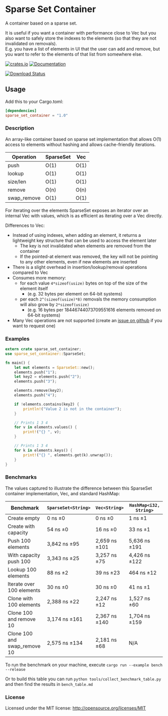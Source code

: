 # Sparse Set Container
A container based on a sparse set.

It is useful if you want a container with performance close to Vec but you also want to safely store the indexes to the elements (so that they are not invalidated on removals).  
E.g. you have a list of elements in UI that the user can add and remove, but you want to refer to the elements of that list from somewhere else.

[![crates.io][crates.io shield]][crates.io link]
[![Documentation][docs.rs badge]][docs.rs link]

[![Download Status][shields.io download count]][crates.io link]

<!--badge links start-->
[crates.io shield]: https://img.shields.io/crates/v/sparse_set_container?label=latest
[crates.io link]: https://crates.io/crates/sparse_set_container
[docs.rs badge]: https://docs.rs/sparse_set_container/badge.svg?version=1.0.1
[docs.rs link]: https://docs.rs/sparse_set_container/1.0.1/sparse_set_container/
[shields.io download count]: https://img.shields.io/crates/d/sparse_set_container.svg
<!--badge links end-->

## Usage

Add this to your Cargo.toml:
<!--install instruction start-->
```toml
[dependencies]
sparse_set_container = "1.0"
```
<!--install instruction end-->

### Description

An array-like container based on sparse set implementation that allows O(1) access to elements without hashing and allows cache-friendly iterations.

| Operation | SparseSet | Vec |
| --------- | --------- | ------- |
| push      | O(1)      | O(1)    |
| lookup    | O(1)      | O(1)    |
| size/len  | O(1)      | O(1)    |
| remove    | O(n)      | O(n)    |
| swap_remove | O(1)    | O(1)    |

For iterating over the elements SparseSet exposes an iterator over an internal Vec with values, which is as efficient as iterating over a Vec directly.

Differences to Vec:
- Instead of using indexes, when adding an element, it returns a lightweight key structure that can be used to access the element later
  - The key is not invalidated when elements are removed from the container
  - If the pointed-at element was removed, the key will not be pointing to any other elements, even if new elements are inserted
- There is a slight overhead in insertion/lookup/removal operations compared to Vec
- Consumes more memory:
  - for each value `4*sizeof(usize)` bytes on top of the size of the element itself
    - (e.g. 32 bytes per element on 64-bit systems)
  - per each `2^(sizeof(usize)*8)` removals the memory consumption will also grow by `2*sizeof(usize)`
    - (e.g. 16 bytes per 18446744073709551616 elements removed on 64-bit systems)
- Many Vec operations are not supported (create an [issue on github](https://github.com/gameraccoon/sparse_set_container/issues) if you want to request one)

### Examples

<!--readme_example.rs start-->
```rust
extern crate sparse_set_container;
use sparse_set_container::SparseSet;

fn main() {
    let mut elements = SparseSet::new();
    elements.push("1");
    let key2 = elements.push("2");
    elements.push("3");

    elements.remove(key2);
    elements.push("4");

    if !elements.contains(key2) {
        println!("Value 2 is not in the container");
    }

    // Prints 1 3 4
    for v in elements.values() {
        print!("{} ", v);
    }

    // Prints 1 3 4
    for k in elements.keys() {
        print!("{} ", elements.get(k).unwrap());
    }
}
```
<!--readme_example.rs end-->
### Benchmarks

The values captured to illustrate the difference between this SparseSet container implementation, Vec, and standard HashMap:

<!--benchmark table start-->
| Benchmark | `SparseSet<String>` | `Vec<String>` | `HashMap<i32, String>` |
| --- | --- | --- | ---|
| Create empty | 0 ns ±0 | 0 ns ±0 | 1 ns ±1 |
| Create with capacity | 54 ns ±0 | 16 ns ±0 | 33 ns ±1 |
| Push 100 elements | 3,842 ns ±95 | 2,659 ns ±101 | 5,636 ns ±191 |
| With capacity push 100 | 3,343 ns ±25 | 3,257 ns ±75 | 4,426 ns ±122 |
| Lookup 100 elements | 88 ns ±2 | 39 ns ±23 | 464 ns ±12 |
| Iterate over 100 elements | 30 ns ±0 | 30 ns ±0 | 41 ns ±1 |
| Clone with 100 elements | 2,388 ns ±22 | 2,247 ns ±12 | 1,527 ns ±60 |
| Clone 100 and remove 10 | 3,174 ns ±161 | 2,367 ns ±140 | 1,704 ns ±159 |
| Clone 100 and swap_remove 10 | 2,575 ns ±134 | 2,181 ns ±68 | N/A |
<!--benchmark table end-->

To run the benchmark on your machine, execute `cargo run --example bench --release`

Or to build this table you can run `python tools/collect_benchmark_table.py` and then find the results in `bench_table.md`

### License

Licensed under the MIT license: http://opensource.org/licenses/MIT
